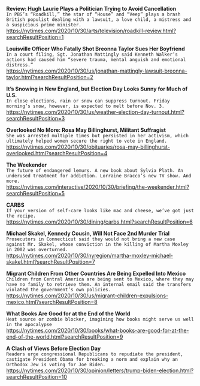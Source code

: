 **Review: Hugh Laurie Plays a Politician Trying to Avoid Cancellation**\
`In PBS’s “Roadkill,” the star of “House” and “Veep” plays a brash British populist dealing with a lawsuit, a love child, a mistress and a suspicious prime minister.`\
https://nytimes.com/2020/10/30/arts/television/roadkill-review.html?searchResultPosition=1

**Louisville Officer Who Fatally Shot Breonna Taylor Sues Her Boyfriend**\
`In a court filing, Sgt. Jonathan Mattingly said Kenneth Walker’s actions had caused him “severe trauma, mental anguish and emotional distress.”`\
https://nytimes.com/2020/10/30/us/jonathan-mattingly-lawsuit-breonna-taylor.html?searchResultPosition=2

**It’s Snowing in New England, but Election Day Looks Sunny for Much of U.S.**\
`In close elections, rain or snow can suppress turnout. Friday morning’s snow, however, is expected to melt before Nov. 3.`\
https://nytimes.com/2020/10/30/us/weather-election-day-turnout.html?searchResultPosition=3

**Overlooked No More: Rosa May Billinghurst, Militant Suffragist**\
`She was arrested multiple times but persisted in her activism, which ultimately helped women secure the right to vote in England.`\
https://nytimes.com/2020/10/30/obituaries/rosa-may-billinghurst-overlooked.html?searchResultPosition=4

**The Weekender**\
`The future of endangered lemurs. A new book about Sylvia Plath. An underused treatment for addiction. Lorraine Bracco’s new TV show. And more.`\
https://nytimes.com/interactive/2020/10/30/briefing/the-weekender.html?searchResultPosition=5

**CARBS**\
`If your version of self-care looks like mac and cheese, we’ve got just the recipe.`\
https://nytimes.com/2020/10/30/dining/carbs.html?searchResultPosition=6

**Michael Skakel, Kennedy Cousin, Will Not Face 2nd Murder Trial**\
`Prosecutors in Connecticut said they would not bring a new case against Mr. Skakel, whose conviction in the killing of Martha Moxley in 2002 was overturned.`\
https://nytimes.com/2020/10/30/nyregion/martha-moxley-michael-skakel.html?searchResultPosition=7

**Migrant Children From Other Countries Are Being Expelled Into Mexico**\
`Children from Central America are being sent to Mexico, where they may have no family to retrieve them. An internal email said the transfers violated the government’s own policies.`\
https://nytimes.com/2020/10/30/us/migrant-children-expulsions-mexico.html?searchResultPosition=8

**What Books Are Good for at the End of the World**\
`Heat source or zombie blocker, imagining how books might serve us well in the apocalypse`\
https://nytimes.com/2020/10/30/books/what-books-are-good-for-at-the-end-of-the-world.html?searchResultPosition=9

**A Clash of Views Before Election Day**\
`Readers urge congressional Republicans to repudiate the president, castigate President Obama for breaking a norm and explain why an Orthodox Jew is voting for Joe Biden.`\
https://nytimes.com/2020/10/30/opinion/letters/trump-biden-election.html?searchResultPosition=10

